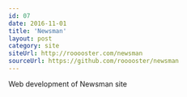 ```yaml
---
id: 07
date: 2016-11-01
title: 'Newsman'
layout: post
category: site
siteUrl: http://rooooster.com/newsman
sourceUrl: https://github.com/rooooster/newsman
---
```


Web development of Newsman site
